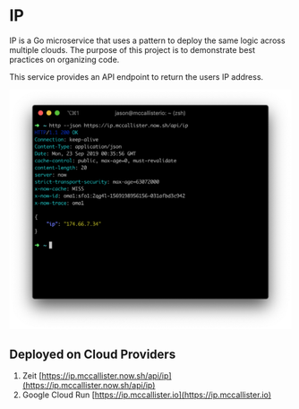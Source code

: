 # IP

IP is a Go microservice that uses a pattern to deploy the same logic across multiple clouds. The purpose of this project is to demonstrate best practices on organizing code.

This service provides an API endpoint to return the users IP address.

![Screenshot](/screenshot.png?raw=true "Screenshot")

## Deployed on Cloud Providers

1. Zeit [https://ip.mccallister.now.sh/api/ip](https://ip.mccallister.now.sh/api/ip)
2. Google Cloud Run [https://ip.mccallister.io](https://ip.mccallister.io)
